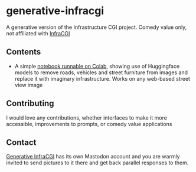 # generative-infracgi
A generative version of the Infrastructure CGI project. Comedy value only, not affiliated with [InfraCGI](https://infracgi.com/)

## Contents

* A simple [notebook runnable on Colab](Generative_InfraCGI.ipynb), showing use of Huggingface models to remove roads, vehicles and street furniture from images and replace it with imaginary infrastructure. Works on any web-based street view image

## Contributing

I would love any contributions, whether interfaces to make it more accessible, improvements to prompts, or comedy value applications

## Contact

[Generative InfraCGI](https://mastodon.scot/@GenInfraCGI/with_replies) has its own Mastodon account and you are warmly invited to send pictures to it there and get back parallel responses to them.

